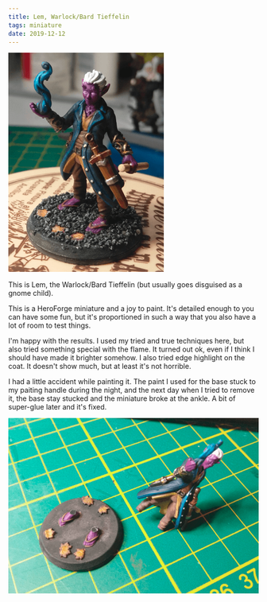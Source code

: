 ```yaml
---
title: Lem, Warlock/Bard Tieffelin
tags: miniature
date: 2019-12-12
---
```


![image-20200722113725687](image-20200722113725687.png)

This is Lem, the Warlock/Bard Tieffelin (but usually goes disguised as a gnome child).

This is a HeroForge miniature and a joy to paint. It's detailed enough to you can have some fun, but it's proportioned in such a way that you also have a lot of room to test things.

I'm happy with the results. I used my tried and true techniques here, but also tried something special with the flame. It turned out ok, even if I think I should have made it brighter somehow. I also tried edge highlight on the coat. It doesn't show much, but at least it's not horrible.

I had a little accident while painting it. The paint I used for the base stuck to my paiting handle during the night, and the next day when I tried to remove it, the base stay stucked and the miniature broke at the ankle. A bit of super-glue later and it's fixed.

![image-20200722113529690](image-20200722113529690.png)